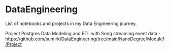 # DataEngineering

List of notebooks and projects in my Data Engineering journey.

Project Postgres Data Modeling and ETL with Song streaming event data - https://github.com/sumirk/DataEngineering/tree/main/NanoDegree/Module1/Project
